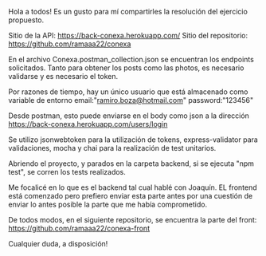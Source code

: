 Hola a todos! Es un gusto para mí compartirles la resolución del ejercicio propuesto.

Sitio de la API: https://back-conexa.herokuapp.com/
Sitio del repositorio: https://github.com/ramaaa22/conexa

En el archivo Conexa.postman_collection.json se encuentran los endpoints solicitados.
Tanto para obtener los posts como las photos, es necesario validarse y es necesario el token.

Por razones de tiempo, hay un único usuario que está almacenado como variable de entorno
email:"ramiro.boza@hotmail.com"
password:"123456"

Desde postman, esto puede enviarse en el body como json a la dirección https://back-conexa.herokuapp.com/users/login

Se utilizo jsonwebtoken para la utilización de tokens, express-validator para validaciones, mocha y chai para la realización de test unitarios.

Abriendo el proyecto, y parados en la carpeta backend, si se ejecuta "npm test", se corren los tests realizados.

Me focalicé en lo que es el backend tal cual hablé con Joaquín. EL frontend está comenzado pero prefiero enviar esta parte antes por una cuestión de enviar lo antes posible la parte que me había comprometido.

De todos modos, en el siguiente repositorio, se encuentra la parte del front:
https://github.com/ramaaa22/conexa-front

Cualquier duda, a disposición!

